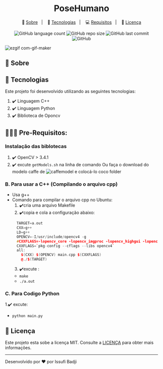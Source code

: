 <h1 align="center" color="yelow">
  PoseHumano
</h1>

<p align="center">
🤩 <a href="#book-sobre">Sobre</a>&nbsp;&nbsp;&nbsp;|&nbsp;&nbsp;&nbsp;
🚀  <a href="#rocket-tecnologias">Tecnologias</a>&nbsp;&nbsp;&nbsp;|&nbsp;&nbsp;&nbsp;
💻  <a href="#Pre-Requisitos">Requisitos</a>&nbsp;&nbsp;&nbsp;|&nbsp;&nbsp;&nbsp;
📝  <a href="#memo-licença">Licença</a>
</p>

<p align="center">
   
 <img alt="GitHub language count" src="https://img.shields.io/github/languages/count/issufibadji/profileissufibadji?style=flat-square">

 <img alt="GitHub repo size" src="https://img.shields.io/github/repo-size/issufibadji/profileissufibadji?style=flat-square">

 <img alt="GitHub last commit" src="https://img.shields.io/github/last-commit/issufibadji/profileissufibadji?style=flat-square">

 <img alt="GitHub" src="https://img.shields.io/github/license/issufibadji/profileissufibadji?style=flat-square">
</p>

   ![ezgif com-gif-maker](https://user-images.githubusercontent.com/45535344/180133435-f00b1ffc-f2da-4f6c-ac22-083ae4b2a270.gif)

## :book: Sobre

<!-- ❌✔️ -->

## :rocket: Tecnologias
Este projeto foi desenvolvido utilizando as seguintes tecnologias:
1. ✔️ Linguagem  C++
2. ✔️ Linguagem Python
3. ✔️ Biblioteca de Oponcv
 
## 🧑🏻‍💻 Pre-Requisitos: 
  ### Instalação das biblotecas
  1. ✔️ OpenCV > 3.4.1
  2. ✔️ excute `getModels.sh` na linha de comando Ou faça o download do modelo caffe de ![caffemodel](http://posefs1.perception.cs.cmu.edu/Users/ZheCao/pose_iter_440000.caffemodel) e colocá-lo coco folder

### B. Para usar a C++ (Compilando o arquivo cpp)
 
- Usa g++
- Comando para compilar o arquivo cpp no ​​Ubuntu:
  1. ✔️cria uma arquivo Makefile
  2. ✔️copia e cola a configuração abaixo:
  ```c++
    TARGET=a.out
    CXX=g++
    LD=g++
    OPENCV=-I/usr/include/opencv4 -g
    #CXXFLAGS=-lopencv_core -lopencv_imgproc -lopencv_highgui -lopencv_imgcodecs -lopencv_objdetect -lopencv_features2d -std=c++11
    CXXFLAGS=`pkg-config --cflags --libs opencv4`
    all:
      $(CXX) $(OPENCV) main.cpp $(CXXFLAGS)
      @./$(TARGET)
  ```
  3. ✔️excute :
  - `make`
  - `./a.out`


### C. Para Codigo Python
 1.✔️ excute: 
- `python main.py` 
 
 ## :memo: Licença
Este projeto esta sobe a licença MIT. Consulte a [LICENÇA](https://github.com/issufibadji/profileissufibadji/blob/master/LINCENSE) para obter mais informações.

---

Desenvolvido por :heart: por Issufi Badji

